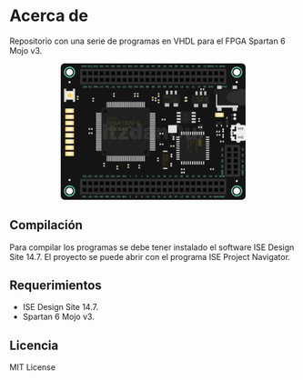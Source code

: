 # Acerca de

Repositorio con una serie de programas en VHDL para el FPGA Spartan 6 Mojo v3.

<p align="center">
  <img src="assets/Spartan 6 Mojo v3.png" width="325" height="auto" title="Spartan 6 Mojo v3" />
</p>

## Compilación

Para compilar los programas se debe tener instalado el software ISE Design Site 14.7. El proyecto se puede abrir con el programa ISE Project Navigator.

## Requerimientos

- ISE Design Site 14.7.
- Spartan 6 Mojo v3.

## Licencia

MIT License
